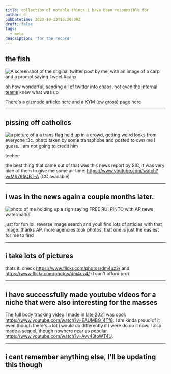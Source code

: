 ```yaml
---
title: collection of notable things i have been responsible for
author: d
pubDatetime: 2023-10-13T16:20:00Z
draft: false
tags:
  - meta
description: 'for the record'
---
```


## the fish

![A screenshot of the original twitter post by me, with an image of a carp and a prompt saying Tweet #carp](/img/carpscreenshot.jpg)

oh how wonderful, sending all of twitter into chaos. not even the [internal teams](https://cohost.org/atax1a/post/322642-manually-cross-poste) knew what was up

There's a gizmodo article: [here](https://gizmodo.com/heres-how-the-mysterious-twitter-carp-meme-came-to-be-1845920237) and a KYM (ew gross) page  [here](https://knowyourmeme.com/memes/carp-tweets)

---

## pissing off catholics

![a picture of a a trans flag held up in a crowd, getting weird looks from everyone :3c. photo taken by some transphobe and posted to own me I guess. I am not going to credit him](/img/F2joQUiXIAA7uLl.jpg)

teehee 

the best thing that came out of that was this news report by SIC, it was very nice of them to give me some air time: https://www.youtube.com/watch?v=M676fjQBT-A (CC available)

---
## i was in the news again a couple months later.

![photo of me holding up a sign saying FREE RUI PINTO with AP news watermarks](/img/copyrightlawsRforlosers.jpg)

just for fun lol. reverse image search and youll find lots of articles with that image. thanks AP. more agencies took photos, that one is just the easiest for me to find

---

## i take lots of pictures

thats it. check https://www.flickr.com/photos/dm4uz3/ and https://www.flickr.com/photos/dm4uz4/ (I can't afford pro)

---

## i have successfully made youtube videos for a niche that were also interesting for the masses

The full body tracking video I made in late 2021 was cool: https://www.youtube.com/watch?v=EAUMBG_4Tf8. I am kinda proud of it even though there's a lot i would do differently if I were do do it now. I also made a sequel, though nowhere near as popular https://www.youtube.com/watch?v=Avy43toWT4U.

---

## i cant remember anything else, I'll be updating this though